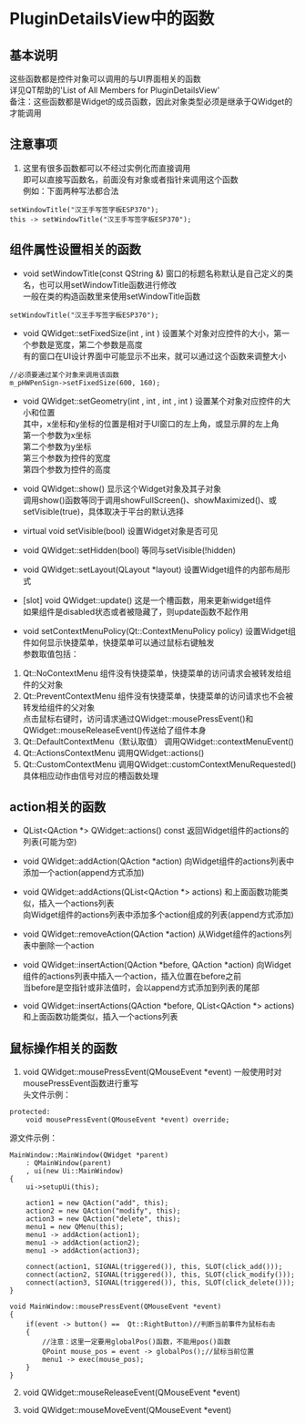 # PluginDetailsView中的函数

## 基本说明
这些函数都是控件对象可以调用的与UI界面相关的函数  
详见QT帮助的'List of All Members for PluginDetailsView'  
备注：这些函数都是Widget的成员函数，因此对象类型必须是继承于QWidget的才能调用  


## 注意事项
1. 这里有很多函数都可以不经过实例化而直接调用  
即可以直接写函数名，前面没有对象或者指针来调用这个函数  
例如：下面两种写法都合法  
```
setWindowTitle("汉王手写签字板ESP370");
this -> setWindowTitle("汉王手写签字板ESP370");
```


## 组件属性设置相关的函数
* void setWindowTitle(const QString &)
窗口的标题名称默认是自己定义的类名，也可以用setWindowTitle函数进行修改  
一般在类的构造函数里来使用setWindowTitle函数  
```
setWindowTitle("汉王手写签字板ESP370");
```

* void QWidget::setFixedSize(int , int )
设置某个对象对应控件的大小，第一个参数是宽度，第二个参数是高度  
有的窗口在UI设计界面中可能显示不出来，就可以通过这个函数来调整大小  
```
//必须要通过某个对象来调用该函数
m_pHWPenSign->setFixedSize(600, 160);
```

* void QWidget::setGeometry(int , int , int , int )
设置某个对象对应控件的大小和位置  
其中，x坐标和y坐标的位置是相对于UI窗口的左上角，或显示屏的左上角  
第一个参数为x坐标  
第二个参数为y坐标  
第三个参数为控件的宽度  
第四个参数为控件的高度  

* void QWidget::show()
显示这个Widget对象及其子对象  
调用show()函数等同于调用showFullScreen()、showMaximized()、或setVisible(true)，具体取决于平台的默认选择  

* virtual void setVisible(bool)
设置Widget对象是否可见  

* void QWidget::setHidden(bool)
等同与setVisible(!hidden)  

* void QWidget::setLayout(QLayout \*layout)
设置Widget组件的内部布局形式  

* [slot] void QWidget::update()
这是一个槽函数，用来更新widget组件  
如果组件是disabled状态或者被隐藏了，则update函数不起作用  

* void setContextMenuPolicy(Qt::ContextMenuPolicy policy)
设置Widget组件如何显示快捷菜单，快捷菜单可以通过鼠标右键触发  
参数取值包括：  
1. Qt::NoContextMenu
组件没有快捷菜单，快捷菜单的访问请求会被转发给组件的父对象  
2. Qt::PreventContextMenu
组件没有快捷菜单，快捷菜单的访问请求也不会被转发给组件的父对象  
点击鼠标右键时，访问请求通过QWidget::mousePressEvent()和QWidget::mouseReleaseEvent()传送给了组件本身  
3. Qt::DefaultContextMenu（默认取值）
调用QWidget::contextMenuEvent()  
4. Qt::ActionsContextMenu
调用QWidget::actions()  
5. Qt::CustomContextMenu
调用QWidget::customContextMenuRequested()  
具体相应动作由信号对应的槽函数处理  



## action相关的函数
* QList<QAction \*> QWidget::actions() const
返回Widget组件的actions的列表(可能为空)  

* void QWidget::addAction(QAction \*action)
向Widget组件的actions列表中添加一个action(append方式添加)  

* void QWidget::addActions(QList<QAction \*> actions)
和上面函数功能类似，插入一个actions列表  
向Widget组件的actions列表中添加多个action组成的列表(append方式添加)  

* void QWidget::removeAction(QAction \*action)
从Widget组件的actions列表中删除一个action  

* void QWidget::insertAction(QAction \*before, QAction \*action)
向Widget组件的actions列表中插入一个action，插入位置在before之前  
当before是空指针或非法值时，会以append方式添加到列表的尾部  

* void QWidget::insertActions(QAction \*before, QList<QAction \*> actions)
和上面函数功能类似，插入一个actions列表  


## 鼠标操作相关的函数
1. void QWidget::mousePressEvent(QMouseEvent \*event)
一般使用时对mousePressEvent函数进行重写  
头文件示例：  
```
protected:
    void mousePressEvent(QMouseEvent *event) override;
```
源文件示例：  
```
MainWindow::MainWindow(QWidget *parent)
    : QMainWindow(parent)
    , ui(new Ui::MainWindow)
{
    ui->setupUi(this);

    action1 = new QAction("add", this);
    action2 = new QAction("modify", this);
    action3 = new QAction("delete", this);
    menu1 = new QMenu(this);
    menu1 -> addAction(action1);
    menu1 -> addAction(action2);
    menu1 -> addAction(action3);

    connect(action1, SIGNAL(triggered()), this, SLOT(click_add()));
    connect(action2, SIGNAL(triggered()), this, SLOT(click_modify()));
    connect(action3, SIGNAL(triggered()), this, SLOT(click_delete()));
}

void MainWindow::mousePressEvent(QMouseEvent *event)
{
    if(event -> button() ==  Qt::RightButton)//判断当前事件为鼠标右击
    {
    	//注意：这里一定要用globalPos()函数，不能用pos()函数
        QPoint mouse_pos = event -> globalPos();//鼠标当前位置
        menu1 -> exec(mouse_pos);
    }
}
```
2. void QWidget::mouseReleaseEvent(QMouseEvent \*event)

3. void QWidget::mouseMoveEvent(QMouseEvent \*event)